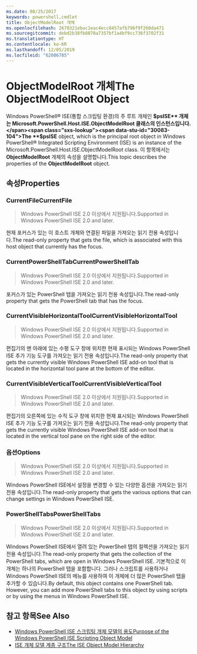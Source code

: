 ```yaml
---
ms.date: 08/25/2017
keywords: powershell,cmdlet
title: ObjectModelRoot 개체
ms.openlocfilehash: 2670321ebac1eac4ecc8457afb796f9f260da471
ms.sourcegitcommit: debd2b38fb8070a7357bf1a4bf9cc736f3702f31
ms.translationtype: HT
ms.contentlocale: ko-KR
ms.lasthandoff: 12/05/2019
ms.locfileid: "62086785"
---
```

# <a name="the-objectmodelroot-object"></a><span data-ttu-id="30083-103">ObjectModelRoot 개체</span><span class="sxs-lookup"><span data-stu-id="30083-103">The ObjectModelRoot Object</span></span>

<span data-ttu-id="30083-104">Windows PowerShell® ISE(통합 스크립팅 환경)의 주 루트 개체인 **$psISE** 개체는 Microsoft.PowerShell.Host.ISE.ObjectModelRoot 클래스의 인스턴스입니다.</span><span class="sxs-lookup"><span data-stu-id="30083-104">The **$psISE** object, which is the principal root object in Windows PowerShell® Integrated Scripting Environment (ISE) is an instance of the Microsoft.PowerShell.Host.ISE.ObjectModelRoot class.</span></span>
<span data-ttu-id="30083-105">이 항목에서는 **ObjectModelRoot** 개체의 속성을 설명합니다.</span><span class="sxs-lookup"><span data-stu-id="30083-105">This topic describes the properties of the **ObjectModelRoot** object.</span></span>

## <a name="properties"></a><span data-ttu-id="30083-106">속성</span><span class="sxs-lookup"><span data-stu-id="30083-106">Properties</span></span>

### <a name="currentfile"></a><span data-ttu-id="30083-107">CurrentFile</span><span class="sxs-lookup"><span data-stu-id="30083-107">CurrentFile</span></span>

> <span data-ttu-id="30083-108">Windows PowerShell ISE 2.0 이상에서 지원됩니다.</span><span class="sxs-lookup"><span data-stu-id="30083-108">Supported in Windows PowerShell ISE 2.0 and later.</span></span>

<span data-ttu-id="30083-109">현재 포커스가 있는 이 호스트 개체와 연결된 파일을 가져오는 읽기 전용 속성입니다.</span><span class="sxs-lookup"><span data-stu-id="30083-109">The read-only property that gets the file, which is associated with this host object that currently has the focus.</span></span>

### <a name="currentpowershelltab"></a><span data-ttu-id="30083-110">CurrentPowerShellTab</span><span class="sxs-lookup"><span data-stu-id="30083-110">CurrentPowerShellTab</span></span>

> <span data-ttu-id="30083-111">Windows PowerShell ISE 2.0 이상에서 지원됩니다.</span><span class="sxs-lookup"><span data-stu-id="30083-111">Supported in Windows PowerShell ISE 2.0 and later.</span></span>

<span data-ttu-id="30083-112">포커스가 있는 PowerShell 탭을 가져오는 읽기 전용 속성입니다.</span><span class="sxs-lookup"><span data-stu-id="30083-112">The read-only property that gets the PowerShell tab that has the focus.</span></span>

### <a name="currentvisiblehorizontaltool"></a><span data-ttu-id="30083-113">CurrentVisibleHorizontalTool</span><span class="sxs-lookup"><span data-stu-id="30083-113">CurrentVisibleHorizontalTool</span></span>

> <span data-ttu-id="30083-114">Windows PowerShell ISE 2.0 이상에서 지원됩니다.</span><span class="sxs-lookup"><span data-stu-id="30083-114">Supported in Windows PowerShell ISE 2.0 and later.</span></span>

<span data-ttu-id="30083-115">편집기의 맨 아래에 있는 수평 도구 창에 위치한 현재 표시되는 Windows PowerShell ISE 추가 기능 도구를 가져오는 읽기 전용 속성입니다.</span><span class="sxs-lookup"><span data-stu-id="30083-115">The read-only property that gets the currently visible Windows PowerShell ISE add-on tool that is located in the horizontal tool pane at the bottom of the editor.</span></span>

### <a name="currentvisibleverticaltool"></a><span data-ttu-id="30083-116">CurrentVisibleVerticalTool</span><span class="sxs-lookup"><span data-stu-id="30083-116">CurrentVisibleVerticalTool</span></span>

> <span data-ttu-id="30083-117">Windows PowerShell ISE 2.0 이상에서 지원됩니다.</span><span class="sxs-lookup"><span data-stu-id="30083-117">Supported in Windows PowerShell ISE 2.0 and later.</span></span>

<span data-ttu-id="30083-118">편집기의 오른쪽에 있는 수직 도구 창에 위치한 현재 표시되는 Windows PowerShell ISE 추가 기능 도구를 가져오는 읽기 전용 속성입니다.</span><span class="sxs-lookup"><span data-stu-id="30083-118">The read-only property that gets the currently visible Windows PowerShell ISE add-on tool that is located in the vertical tool pane on the right side of the editor.</span></span>

### <a name="options"></a><span data-ttu-id="30083-119">옵션</span><span class="sxs-lookup"><span data-stu-id="30083-119">Options</span></span>

> <span data-ttu-id="30083-120">Windows PowerShell ISE 2.0 이상에서 지원됩니다.</span><span class="sxs-lookup"><span data-stu-id="30083-120">Supported in Windows PowerShell ISE 2.0 and later.</span></span>

<span data-ttu-id="30083-121">Windows PowerShell ISE에서 설정을 변경할 수 있는 다양한 옵션을 가져오는 읽기 전용 속성입니다.</span><span class="sxs-lookup"><span data-stu-id="30083-121">The read-only property that gets the various options that can change settings in Windows PowerShell ISE.</span></span>

### <a name="powershelltabs"></a><span data-ttu-id="30083-122">PowerShellTabs</span><span class="sxs-lookup"><span data-stu-id="30083-122">PowerShellTabs</span></span>

> <span data-ttu-id="30083-123">Windows PowerShell ISE 2.0 이상에서 지원됩니다.</span><span class="sxs-lookup"><span data-stu-id="30083-123">Supported in Windows PowerShell ISE 2.0 and later.</span></span>

<span data-ttu-id="30083-124">Windows PowerShell ISE에서 열려 있는 PowerShell 탭의 컬렉션을 가져오는 읽기 전용 속성입니다.</span><span class="sxs-lookup"><span data-stu-id="30083-124">The read-only property that gets the collection of the PowerShell tabs, which are open in Windows PowerShell ISE.</span></span> <span data-ttu-id="30083-125">기본적으로 이 개체는 하나의 PowerShell 탭을 포함합니다. 그러나 스크립트를 사용하거나 Windows PowerShell ISE의 메뉴를 사용하여 이 개체에 더 많은 PowerShell 탭을 추가할 수 있습니다.</span><span class="sxs-lookup"><span data-stu-id="30083-125">By default, this object contains one PowerShell tab. However, you can add more PowerShell tabs to this object by using scripts or by using the menus in Windows PowerShell ISE.</span></span>

## <a name="see-also"></a><span data-ttu-id="30083-126">참고 항목</span><span class="sxs-lookup"><span data-stu-id="30083-126">See Also</span></span>

- [<span data-ttu-id="30083-127">Windows PowerShell ISE 스크립팅 개체 모델의 용도</span><span class="sxs-lookup"><span data-stu-id="30083-127">Purpose of the Windows PowerShell ISE Scripting Object Model</span></span>](Purpose-of-the-Windows-PowerShell-ISE-Scripting-Object-Model.md)
- [<span data-ttu-id="30083-128">ISE 개체 모델 계층 구조</span><span class="sxs-lookup"><span data-stu-id="30083-128">The ISE Object Model Hierarchy</span></span>](The-ISE-Object-Model-Hierarchy.md)
